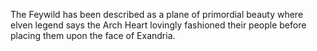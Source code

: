 The Feywild has been described as a plane of primordial beauty where elven legend says the Arch Heart lovingly fashioned their people before placing them upon the face of Exandria.